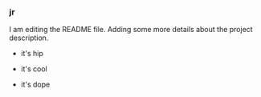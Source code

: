 ### jr
I am editing the README file. Adding some more details about the project description.
+ it's hip
- it's cool
+ it's dope

